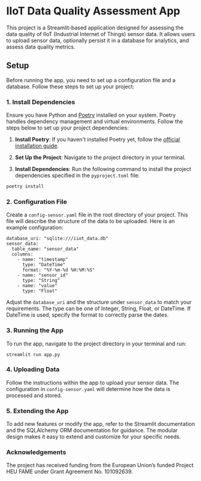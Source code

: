 # IIoT Data Quality Assessment App

This project is a Streamlit-based application designed for assessing the data quality of IIoT (Industrial Internet of Things) sensor data. It allows users to upload sensor data, optionally persist it in a database for analytics, and assess data quality metrics.

## Setup

Before running the app, you need to set up a configuration file and a database. Follow these steps to set up your project:

### 1. Install Dependencies

Ensure you have Python and [Poetry](https://python-poetry.org/docs/#installation) installed on your system. Poetry handles dependency management and virtual environments. Follow the steps below to set up your project dependencies:

1. **Install Poetry**: If you haven't installed Poetry yet, follow the [official installation guide](https://python-poetry.org/docs/#installation).

2. **Set Up the Project**: Navigate to the project directory in your terminal.

3. **Install Dependencies**: Run the following command to install the project dependencies specified in the `pyproject.toml` file:

```bash
poetry install
```

### 2. Configuration File
Create a `config-sensor.yaml` file in the root directory of your project. This file will describe the structure of the data to be uploaded. Here is an example configuration:
``` 
database_uri: "sqlite:///iiot_data.db"
sensor_data:
  table_name: "sensor_data"
  columns:
    - name: "timestamp"
      type: "DateTime"
      format: "%Y-%m-%d %H:%M:%S"
    - name: "sensor_id"
      type: "String"
    - name: "value"
      type: "Float"
```

Adjust the `database_uri` and the structure under `sensor_data` to match your requirements. The type can be one of Integer, String, Float, or DateTime. If DateTime is used, specify the format to correctly parse the dates.

### 3. Running the App
To run the app, navigate to the project directory in your terminal and run:

```
streamlit run app.py
```

### 4. Uploading Data
Follow the instructions within the app to upload your sensor data. The configuration in `config-sensor.yaml` will determine how the data is processed and stored.

### 5. Extending the App
To add new features or modify the app, refer to the Streamlit documentation and the SQLAlchemy ORM documentation for guidance. The modular design makes it easy to extend and customize for your specific needs.

### Acknowledgements
The project has received funding from the European Union’s funded Project HEU FAME under Grant Agreement No. 101092639.
